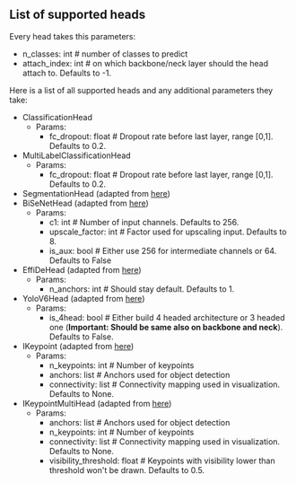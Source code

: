 ## List of supported heads
Every head takes this parameters:
 - n_classes: int # number of classes to predict
 - attach_index: int # on which backbone/neck layer should the head attach to. Defaults to -1.

Here is a list of all supported heads and any additional parameters they take:
- ClassificationHead
  - Params:
    - fc_dropout: float # Dropout rate before last layer, range [0,1]. Defaults to 0.2.
- MultiLabelClassificationHead
  - Params:
    - fc_dropout: float # Dropout rate before last layer, range [0,1]. Defaults to 0.2.
- SegmentationHead (adapted from [here](https://github.com/pytorch/vision/blob/main/torchvision/models/segmentation/fcn.py))
- BiSeNetHead (adapted from [here](https://github.com/taveraantonio/BiseNetv1))
  - Params:
    - c1: int # Number of input channels. Defaults to 256.
    - upscale_factor: int # Factor used for upscaling input. Defaults to 8.
    - is_aux: bool # Either use 256 for intermediate channels or 64. Defaults to False
- EffiDeHead (adapted from [here](https://github.com/meituan/YOLOv6/blob/725913050e15a31cd091dfd7795a1891b0524d35/yolov6/models/effidehead.py))
  - Params:
    - n_anchors: int # Should stay default. Defaults to 1.
- YoloV6Head (adapted from [here](https://github.com/meituan/YOLOv6/blob/725913050e15a31cd091dfd7795a1891b0524d35/yolov6/models/effidehead.py))
  - Params:
    - is_4head: bool # Either build 4 headed architecture or 3 headed one (**Important: Should be same also on backbone and neck**). Defaults to False.
- IKeypoint (adapted from [here](https://github.com/WongKinYiu/yolov7))
  - Params:
    - n_keypoints: int # Number of keypoints
    - anchors: list # Anchors used for object detection
    - connectivity: list # Connectivity mapping used in visualization. Defaults to None.
- IKeypointMultiHead (adapted from [here](https://github.com/WongKinYiu/yolov7))
  - Params:
    - anchors: list # Anchors used for object detection
    - n_keypoints: int # Number of keypoints
    - connectivity: list # Connectivity mapping used in visualization. Defaults to None.
    - visibility_threshold: float # Keypoints with visibility lower than threshold won't be drawn. Defaults to 0.5.